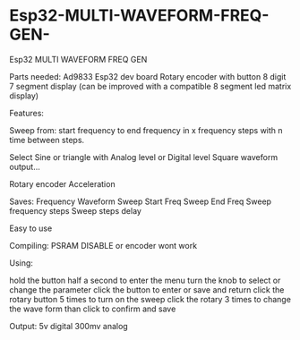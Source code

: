 # Esp32-MULTI-WAVEFORM-FREQ-GEN-
Esp32 MULTI WAVEFORM FREQ GEN 

Parts needed: 
Ad9833
Esp32 dev board
Rotary encoder with button
8 digit 7 segment display (can be improved with a compatible 8 segment led matrix display)

Features:

Sweep from:
start frequency
to 
end frequency 
in 
x frequency steps 
with 
n time between steps. 

Select Sine or triangle with Analog level 
or 
Digital level Square waveform output... 

Rotary encoder Acceleration 

Saves:
Frequency
Waveform
Sweep Start Freq
Sweep End Freq
Sweep frequency steps
Sweep steps delay

Easy to use 

Compiling:
PSRAM DISABLE or encoder wont work 

Using:

hold the button half a second to enter the menu
turn the knob to select or change the parameter
click the button to enter or save and return 
click the rotary button 5 times to turn on the sweep 
click the rotary 3 times to change the wave form 
than click to confirm and save

Output: 
5v digital
300mv analog 


